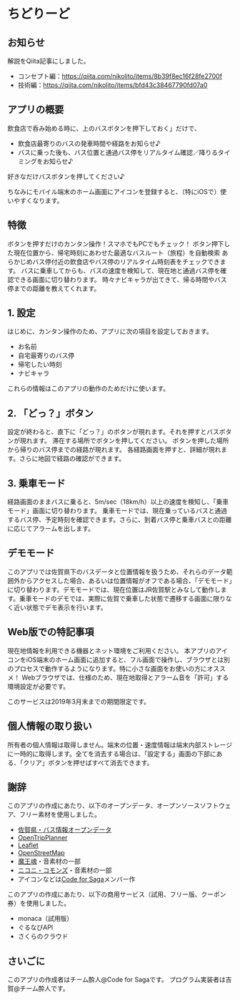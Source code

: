 # ちどりーど

## お知らせ
解説をQiita記事にしました。

- コンセプト編：https://qiita.com/nikolito/items/8b39f8ec16f28fe2700f
- 技術編：https://qiita.com/nikolito/items/bfd43c38467790fd07a0

## アプリの概要

飲食店で呑み始める時に、上のバスボタンを押下しておく」だけで、
- 飲食店最寄りのバスの発車時間や経路をお知らせ♪
- バスに乗った後も、バス位置と通過バス停をリアルタイム確認／降りるタイミングをお知らせ♪

好きなだけバスボタンを押してください♪

ちなみにモバイル端末のホーム画面にアイコンを登録すると、（特にiOSで）使いやすくなります。

## 特徴

ボタンを押すだけのカンタン操作！スマホでもPCでもチェック！
ボタン押下した現在位置から、帰宅時刻にあわせた最適なバスルート（旅程）を自動検索
あらかじめバス停付近の飲食店やバス停のリアルタイム時刻表をチェックできます。
バスに乗車してからも、バスの速度を検知して、現在地と通過バス停を確認できる画面に切り替わります。
時々ナビキャラが出てきて、帰る時間やバス停までの距離を教えてくれます。

## 1. 設定

はじめに、カンタン操作のため、アプリに次の項目を設定しておきます。

- お名前
- 自宅最寄りのバス停
- 帰宅したい時刻
- ナビキャラ

これらの情報はこのアプリの動作のためだけに使います。

## 2. 「どっ？」ボタン

設定が終わると、直下に「どっ？」のボタンが現れます。それを押すとバスボタンが現れます。
滞在する場所でボタンを押してください。
ボタンを押した場所から帰りのバス停までの経路が現れます。
各経路画面を押すと、詳細が現れます。さらに地図で経路の確認ができます。

## 3. 乗車モード

経路画面のままバスに乗ると、5m/sec（18km/h）以上の速度を検知し、「乗車モード」画面に切り替わります。
乗車モードでは、現在乗っているバスと通過するバス停、予定時刻を確認できます。さらに、到着バス停と乗車バスとの距離に応じてアラームを出します。

## デモモード

このアプリでは佐賀県下のバスデータと位置情報を扱うため、それらのデータ範囲外からアクセスした場合、あるいは位置情報がオフである場合、「デモモード」に切り替わります。デモモードでは、現在位置はJR佐賀駅とみなして動作します。乗車モードのデモでは、実際に佐賀で乗車した状態で遷移する画面に限りなく近い状態でデモ表示を行います。

## Web版での特記事項

現在地情報を利用できる機器とネット環境をご利用ください。
本アプリのアイコンをiOS端末のホーム画面に追加すると、フル画面で操作し、ブラウザとは別のプロセスで動作するようになります。特に小さな画面をお使いの方にオススメ！
Webブラウザでは、仕様のため、現在地取得とアラーム音を「許可」する環境設定が必要です。

このサービスは2019年3月末までの期間限定です。

## 個人情報の取り扱い

所有者の個人情報は取得しません。端末の位置・速度情報は端末内部ストレージに一時的に取得します。全てを消去する場合は、「設定する」画面の下部にある、「クリア」ボタンを押せばすべて消去できます。

## 謝辞

このアプリの作成にあたり、以下のオープンデータ、オープンソースソフトウェア、フリー素材を使用しました。

- [佐賀県・バス情報オープンデータ](http://opendata.sagabus.info/)
- [OpenTripPlanner](http://www.opentripplanner.org/)
- [Leaflet](https://leafletjs.com/)
- [OpenStreetMap](https://www.openstreetmap.org/)
- [魔王魂](https://maoudamashii.jokersounds.com/)・音素材の一部
- [ニコニ・コモンズ](https://commons.nicovideo.jp/)・音素材の一部
- アイコンなどは[Code for Saga](https://code4saga.org/)メンバー作

このアプリの作成にあたり、以下の商用サービス（試用、フリー版、クーポン券）を使用しました。

- monaca（試用版）
- ぐるなびAPI
- さくらのクラウド

## さいごに

このアプリの作成者はチーム酔人@Code for Sagaです。
プログラム実装者は吉賀@チーム酔人です。

